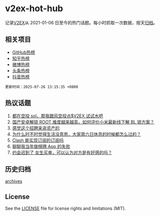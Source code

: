 # v2ex-hot-hub

 记录[V2EX](https://www.v2ex.com/)从 2021-01-06 日至今的热门话题。每小时抓取一次数据，按天[归档](archives)。
 
 ## 相关项目

- [GitHub热榜](https://github.com/lonnyzhang423/github-hot-hub)
- [知乎热榜](https://github.com/lonnyzhang423/zhihu-hot-hub)
- [微博热榜](https://github.com/lonnyzhang423/weibo-hot-hub)
- [头条热榜](https://github.com/lonnyzhang423/toutiao-hot-hub)
- [抖音热榜](https://github.com/lonnyzhang423/douyin-hot-hub)


 `更新时间：2025-07-26 13:15:35 +0800`

## 热议话题

1. [都在空投 sol，那我跟风空投点$V2EX 试试水吧](https://www.v2ex.com/t/1147742)
1. [国产安卓解锁 ROOT 难度越来越高，如何评价小米最新线下解 BL 锁方案？](https://www.v2ex.com/t/1147670)
1. [感觉这个招聘来盗资产的](https://www.v2ex.com/t/1147684)
1. [为什么时不时觉得生活没意思，大家周六日休息的时候都怎么过的？](https://www.v2ex.com/t/1147808)
1. [Clash 能实现订阅的订阅吗](https://www.v2ex.com/t/1147642)
1. [聊聊我当年做棋牌 App 的失败](https://www.v2ex.com/t/1147673)
1. [约会迟到了 女生买单，可以认为对方是有好感的吗？](https://www.v2ex.com/t/1147697)

## 历史归档

[archives](archives)

## License

See the [LICENSE](LICENSE) file for license rights and limitations (MIT).
